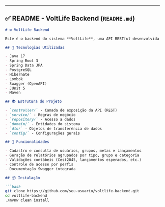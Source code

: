 
---

## ✅ README - VoltLife Backend (`README.md`)

```markdown
# ⚙️ VoltLife Backend

Este é o backend do sistema **VoltLife**, uma API RESTful desenvolvida em Java com Spring Boot, responsável por processar dados financeiros e realizar validações contábeis complexas.

## 🧰 Tecnologias Utilizadas

- Java 17
- Spring Boot 3
- Spring Data JPA
- PostgreSQL
- Hibernate
- Lombok
- Swagger (OpenAPI)
- JUnit 5
- Maven

## 📚 Estrutura do Projeto

- `controller/` - Camada de exposição da API (REST)
- `service/` - Regras de negócio
- `repository/` - Acesso a dados
- `domain/` - Entidades do sistema
- `dto/` - Objetos de transferência de dados
- `config/` - Configurações gerais

## 🚀 Funcionalidades

- Cadastro e consulta de usuários, grupos, metas e lançamentos
- Geração de relatórios agrupados por tipo, grupo e categoria
- Validações contábeis (Cest2045, lançamentos esperados, etc.)
- Controle de acesso por perfis
- Documentação Swagger integrada

## 📦 Instalação

```bash
git clone https://github.com/seu-usuario/voltlife-backend.git
cd voltlife-backend
./mvnw clean install
